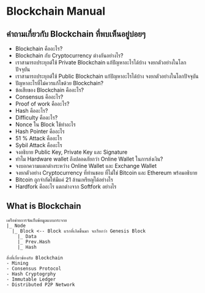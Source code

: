 # Blockchain Manual

## คำถามเกี่ยวกับ Blockchain ที่พบเห็นอยู่บ่อยๆ

- Blockchain คืออะไร?
- Blockchain กับ Cryptocurrency ต่างกันอย่างไร?
- เราสามารถประยุกต์ใช้ Private Blockchain แก้ปัญหาอะไรได้บ้าง จงยกตัวอย่างในโลกปัจจุบัน
- เราสามารถประยุกต์ใช้ Public Blockchain แก้ปัญหาอะไรได้บ้าง จงยกตัวอย่างในโลกปัจจุบัน
- ปัญหาอะไรที่ไม่ควรแก้ไขด้วย Blockchain?
- ข้อเสียของ Blockchain คืออะไร?
- Consensus คืออะไร?
- Proof of work คืออะไร?
- Hash คืออะไร?
- Difficulty คืออะไร?
- Nonce ใน Block ใช้ทำอะไร
- Hash Pointer คืออะไร
- 51 % Attack คืออะไร
- Sybil Attack คืออะไร
- จงอธิบาย Public Key, Private Key และ Signature
- ทำไม Hardware wallet ถึงปลอดภัยกว่า Online Wallet ในการส่งเงิน?
- จงบอกความแตกต่างระหว่าง Online Wallet และ Exchange Wallet
- จงยกตัวอย่าง Cryptocurrency ที่ท่านชอบ ที่ไม่ใช่ Bitcoin และ Ethereum พร้อมอธิบาย
- Bitcoin ถูกจำกัดให้มีแค่ 21 ล้านเหรียญได้อย่างไร
- Hardfork คืออะไร แตกต่างจาก Softfork อย่างไร

## What is Blockchain

```
เครือข่ายการจัดเก็บข้อมูลแบบกระจาย
|_ Node
  |_ Block <-- Block แรกที่เกิดขึ้นมา จะเรียกว่า Genesis Block
    |_ Data
    |_ Prev.Hash
    |_ Hash

สิ่งที่เกี่ยวข้องกับ Blockchain
- Mining
- Consensus Protocol
- Hash Cryptogrphy
- Immutable Ledger
- Distributed P2P Network
```
